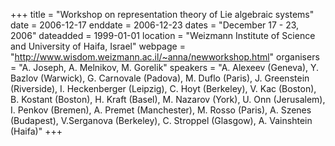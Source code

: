 +++
title = "Workshop on representation theory of Lie algebraic systems"
date = 2006-12-17
enddate = 2006-12-23
dates = "December 17 - 23, 2006"
dateadded = 1999-01-01
location = "Weizmann Institute of Science and University of Haifa, Israel"
webpage = "http://www.wisdom.weizmann.ac.il/~anna/newworkshop.html"
organisers = "A. Joseph, A. Melnikov, M. Gorelik"
speakers = "A. Alexeev (Geneva), Y. Bazlov (Warwick), G. Carnovale (Padova), M. Duflo (Paris), J. Greenstein (Riverside), I. Heckenberger (Leipzig), C. Hoyt (Berkeley), V. Kac (Boston), B. Kostant (Boston), H. Kraft (Basel), M. Nazarov (York), U. Onn (Jerusalem), I. Penkov (Bremen), A. Premet (Manchester), M. Rosso (Paris), A. Szenes (Budapest), V.Serganova (Berkeley), C. Stroppel (Glasgow), A. Vainshtein (Haifa)"
+++
